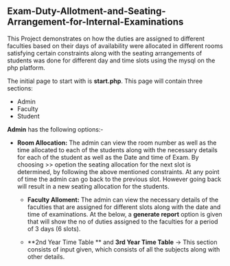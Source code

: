 ## Exam-Duty-Allotment-and-Seating-Arrangement-for-Internal-Examinations

This Project demonstrates on how the duties are assigned to different faculties based on their days of availability were allocated in different rooms satisfying certain constraints along with the seating arrangements of students was done for
different day and time slots using the mysql on the php platform.

The initial page to start with is **start.php**. This page will contain three sections: 
  - Admin
  - Faculty
  - Student
  
**Admin** has the following options:-
  - **Room Allocation:** The admin can view the room number as well as the time allocated to each of the students along with the necessary details for each of the student as well as the Date and time of Exam. By choosing >> opetion the seating allocation for the next slot is determined, by following the above mentioned constraints. At any point of time the admin can go back to the previous slot. However going back will result in a new seating allocation for the students.
  
    - **Faculty Alloment:**  The admin can view the necessary details of the faculties that are assigned for different slots along with the date and time of examinations. At the below, a **generate report** option is given that will show the no of duties assigned to the faculties for a period of 3 days (6 slots).
    
    - **2nd Year Time Table ** and **3rd Year Time Table** -> This section consists of input given, which consists of all the subjects along with other details.
    
  
  

